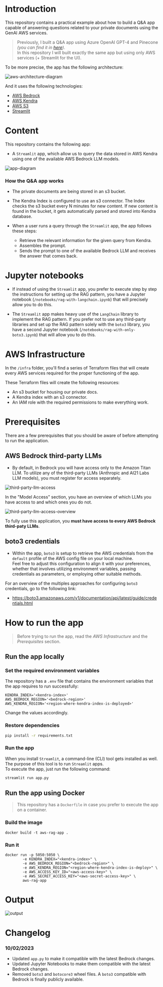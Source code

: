 # **Introduction**

This repository contains a practical example about how to build a Q&A app capable of answering questions related to your private documents using the GenAI AWS services.

> Previously, I built a Q&A app using Azure OpenAI GPT-4 and Pinecone _(you can find it in [here](https://github.com/karlospn/building-qa-app-with-openai-pinecone-and-streamlit))_.   
> In this repository I will built exactly the same app but using only AWS services (+ Streamlit for the UI).

To be more precise, the app has the following architecture:

![aws-architecture-diagram](https://raw.githubusercontent.com/karlospn/building-qa-app-with-aws-bedrock-kendra-s3-and-streamlit/main/docs/aws-architecture-diagram.png)

And it uses the following technologies:

- [AWS Bedrock](https://aws.amazon.com/bedrock)
- [AWS Kendra](https://aws.amazon.com/kendra)
- [AWS S3](https://aws.amazon.com/s3)
- [Streamlit](https://streamlit.io/)

# **Content**

This repository contains the following app:
- A ``Streamlit`` app,  which allow us to query the data stored in AWS Kendra using one of the available AWS Bedrock LLM models.

![app-diagram](https://raw.githubusercontent.com/karlospn/building-qa-app-with-aws-bedrock-kendra-s3-and-streamlit/main/docs/app-interaction-diagram.png)

### **How the Q&A app works**

- The private documents are being stored in an s3 bucket.

- The Kendra Index is configured to use an s3 connector. The Index checks the s3 bucket every N minutes for new content. If new content is found in the bucket, it gets automatically parsed and stored into Kendra database.   

- When a user runs a query through the ``Streamlit`` app, the app follows these steps:
    - Retrieve the relevant information for the given query from Kendra. 
    - Assembles the prompt. 
    - Sends the prompt to one of the available Bedrock LLM and receives the answer that comes back.

# **Jupyter notebooks**

- If instead of using the ``Streamlit`` app, you prefer to execute step by step the instructions for setting up the RAG pattern, you have a Jupyter notebook (``/notebooks/rag-with-langchain.ipynb``) that will precisely allow you to do this.

- The ``Streamlit`` app makes heavy use of the ``LangChain`` library to implement the RAG pattern. If you prefer not to use any third-party libraries and set up the RAG pattern solely with the ``boto3`` library, you have a second Jupyter notebook (``/notebooks/rag-with-only-boto3.ipynb``) that will allow you to do this.

# **AWS Infrastructure**

In the ``/infra`` folder, you'll find a series of Terraform files that will create every AWS services required for the proper functioning of the app.

These Terraform files will create the following resources:
- An s3 bucket for housing our private docs.
- A Kendra index with an s3 connector.
- An IAM role with the required permissions to make everything work.

# **Prerequisites**

There are a few prerequisites that you should be aware of before attempting to run the application.

## **AWS Bedrock third-party LLMs**

- By default, in Bedrock you will have access only to the Amazon Titan LLM. To utilize any of the third-party LLMs (Anthropic and AI21 Labs LLM models), you must register for access separately.

![third-party-llm-access](https://raw.githubusercontent.com/karlospn/building-qa-app-with-aws-bedrock-kendra-s3-and-streamlit/main/docs/rag-aws-bedrock-third-party-llm-access.png)

In the "Model Access" section, you have an overview of which LLMs you have access to and which ones you do not.

![third-party-llm-access-overview](https://raw.githubusercontent.com/karlospn/building-qa-app-with-aws-bedrock-kendra-s3-and-streamlit/main/docs/aws-third-party-model-access.png)

To fully use this application, you **must have access to every AWS Bedrock third-paty LLMs**.


## **boto3 credentials**

- Within the app, ``boto3`` is setup to retrieve the AWS credentials from the ``default`` profile of the AWS config file on your local machine.    
Feel free to adjust this configuration to align it with your preferences, whether that involves utilizing environment variables, passing credentials as parameters, or employing other suitable methods.

For an overview of the multiples approaches for configuring ``boto3`` credentials, go to the following link:
- https://boto3.amazonaws.com/v1/documentation/api/latest/guide/credentials.html

# **How to run the app**

> Before trying to run the app, read the _AWS Infrastructure_ and the _Prerequisites_ section.

## **Run the app locally**

### **Set the required environment variables**

The repository has a ``.env`` file that contains the environment variables that the app requires to run successfully:

```text
KENDRA_INDEX='<kendra-index>'
AWS_BEDROCK_REGION='<bedrock-region>'
AWS_KENDRA_REGION='<region-where-kendra-index-is-deployed>'
```
Change the values accordingly.

### **Restore dependencies**

```bash
pip install -r requirements.txt
```
### **Run the app**

When you install ``Streamlit``, a command-line (CLI) tool gets installed as well. The purpose of this tool is to run ``Streamlit`` apps.   
To execute the app, just run the following command:
```bash
streamlit run app.py
```

## **Run the app using Docker**

> This repository has a ``Dockerfile`` in case you prefer to execute the app on a container.

### **Build the image**

```shell
docker build -t aws-rag-app .
```

### **Run it**

```
docker run -p 5050:5050 \
        -e KENDRA_INDEX="<kendra-index>" \
        -e AWS_BEDROCK_REGION="<bedrock-region>" \
        -e AWS_KENDRA_REGION="<region-where-kendra-index-is-deploy>" \
        -e AWS_ACCESS_KEY_ID="<aws-access-key>" \
        -e AWS_SECRET_ACCESS_KEY="<aws-secret-access-key>" \
        aws-rag-app
```

# **Output**

![output](https://raw.githubusercontent.com/karlospn/building-qa-app-with-aws-bedrock-kendra-s3-and-streamlit/main/docs/rag-aws-output-1.png)

# **Changelog**

### **10/02/2023**
- Updated ``app.py`` to make it compatible with the latest Bedrock changes.
- Updated Jupyter Notebooks to make them compatible with the latest Bedrock changes.
- Removed ``boto3`` and ``botocore3`` wheel files. A ``boto3`` compatible with Bedrock is finally publicly available.
